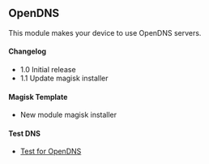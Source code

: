 ## OpenDNS
This module makes your device to use OpenDNS servers.

#### Changelog
* 1.0 Initial release
* 1.1 Update magisk installer

#### Magisk Template
* New module magisk installer



#### Test DNS

* [Test for OpenDNS](http://www.internetbadguys.com)